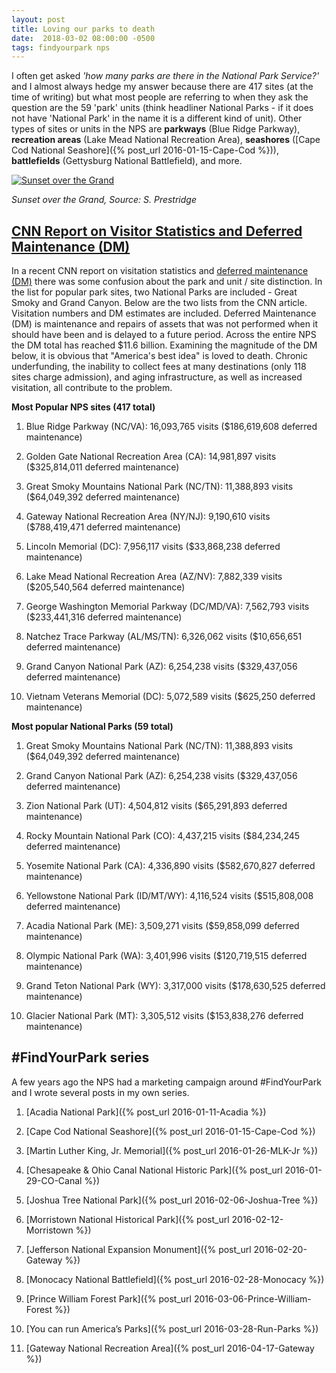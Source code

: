 ```yaml
---
layout: post
title: Loving our parks to death
date:  2018-03-02 08:00:00 -0500
tags: findyourpark nps
---
```


I often get asked _'how many parks are there in the National Park Service?'_ and I almost always hedge my answer because there are 417 sites (at the time of writing) but what most people are referring to when they ask the question are the 59 'park' units (think headliner National Parks - if it does not have 'National Park' in the name it is a different kind of unit). Other types of sites or units in the NPS are **parkways** (Blue Ridge Parkway), **recreation areas** (Lake Mead National Recreation Area), **seashores** ([Cape Cod National Seashore]({% post_url 2016-01-15-Cape-Cod %})), **battlefields** (Gettysburg National Battlefield), and more.

[![Sunset over the Grand](https://c1.staticflickr.com/9/8364/29118938502_f644421ecd_h.jpg)](https://www.flickr.com/photos/prestridge/29118938502/in/datetaken-public/)

<cite>Sunset over the Grand, Source: S. Prestridge</cite>


## [CNN Report on Visitor Statistics and Deferred Maintenance (DM)](https://www.cnn.com/travel/article/most-popular-national-park-service-sites-2017/index.html)

In a recent CNN report on visitation statistics and [deferred maintenance (DM)](https://go.nps.gov/deferredmaint) there was some confusion about the park and unit / site distinction. In the list for popular park sites, two National Parks are included - Great Smoky and Grand Canyon. Below are the two lists from the CNN article. Visitation numbers and DM estimates are included. Deferred Maintenance (DM) is maintenance and repairs of assets that was not performed when it should have been and is delayed to a future period. Across the entire NPS the DM total has reached $11.6 billion. Examining the magnitude of the DM below, it is obvious that "America's best idea" is loved to death. Chronic underfunding, the inability to collect fees at many destinations (only 118 sites charge admission), and aging infrastructure, as well as increased visitation, all contribute to the problem.


**Most Popular NPS sites (417 total)**

1. Blue Ridge Parkway (NC/VA): 16,093,765 visits ($186,619,608 deferred maintenance)

2. Golden Gate National Recreation Area (CA): 14,981,897 visits ($325,814,011 deferred maintenance)

3. Great Smoky Mountains National Park (NC/TN): 11,388,893 visits ($64,049,392 deferred maintenance)

4. Gateway National Recreation Area (NY/NJ): 9,190,610 visits ($788,419,471 deferred maintenance)

5. Lincoln Memorial (DC): 7,956,117 visits ($33,868,238 deferred maintenance)

6. Lake Mead National Recreation Area (AZ/NV): 7,882,339 visits ($205,540,564 deferred maintenance)

7. George Washington Memorial Parkway (DC/MD/VA): 7,562,793 visits ($233,441,316 deferred maintenance)

8. Natchez Trace Parkway (AL/MS/TN): 6,326,062 visits ($10,656,651 deferred maintenance)

9. Grand Canyon National Park (AZ): 6,254,238 visits ($329,437,056 deferred maintenance)

10. Vietnam Veterans Memorial (DC): 5,072,589 visits ($625,250 deferred maintenance)


**Most popular National Parks (59 total)**

1. Great Smoky Mountains National Park (NC/TN): 11,388,893 visits ($64,049,392 deferred maintenance)

2. Grand Canyon National Park (AZ): 6,254,238 visits ($329,437,056 deferred maintenance)

3. Zion National Park (UT): 4,504,812 visits ($65,291,893 deferred maintenance)

4. Rocky Mountain National Park (CO): 4,437,215 visits ($84,234,245 deferred maintenance)

5. Yosemite National Park (CA): 4,336,890 visits ($582,670,827 deferred maintenance)

6. Yellowstone National Park (ID/MT/WY): 4,116,524 visits ($515,808,008 deferred maintenance)

7. Acadia National Park (ME): 3,509,271 visits ($59,858,099 deferred maintenance)

8. Olympic National Park (WA): 3,401,996 visits ($120,719,515 deferred maintenance)

9. Grand Teton National Park (WY): 3,317,000 visits ($178,630,525 deferred maintenance)

10. Glacier National Park (MT): 3,305,512 visits ($153,838,276 deferred maintenance)


## \#FindYourPark series

A few years ago the NPS had a marketing campaign around \#FindYourPark and I wrote several posts in my own series.

1. [Acadia National Park]({% post_url 2016-01-11-Acadia %})

2. [Cape Cod National Seashore]({% post_url 2016-01-15-Cape-Cod %})

3. [Martin Luther King, Jr. Memorial]({% post_url 2016-01-26-MLK-Jr %})

4. [Chesapeake & Ohio Canal National Historic Park]({% post_url 2016-01-29-CO-Canal %})

5. [Joshua Tree National Park]({% post_url 2016-02-06-Joshua-Tree %})

6. [Morristown National Historical Park]({% post_url 2016-02-12-Morristown %})

7. [Jefferson National Expansion Monument]({% post_url 2016-02-20-Gateway %})

8. [Monocacy National Battlefield]({% post_url 2016-02-28-Monocacy %})

9. [Prince William Forest Park]({% post_url 2016-03-06-Prince-William-Forest %})

10. [You can run America’s Parks]({% post_url 2016-03-28-Run-Parks %})

11. [Gateway National Recreation Area]({% post_url 2016-04-17-Gateway %})
